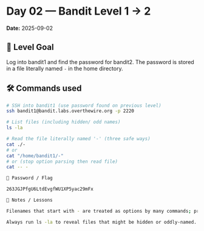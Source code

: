 # Day 02 — Bandit Level 1 → 2
**Date:** 2025-09-02

## 🔑 Level Goal
Log into bandit1 and find the password for bandit2. The password is stored in a file literally named `-` in the home directory.

## 🛠 Commands used
```bash
# SSH into bandit1 (use password found on previous level)
ssh bandit1@bandit.labs.overthewire.org -p 2220

# List files (including hidden/ odd names)
ls -la

# Read the file literally named '-' (three safe ways)
cat ./-
# or
cat "/home/bandit1/-"
# or (stop option parsing then read file)
cat -- -

📌 Password / Flag

263JGJPfgU6LtdEvgfWU1XP5yac29mFx

🧠 Notes / Lessons

Filenames that start with - are treated as options by many commands; prefix with ./ or use -- to stop option parsing.

Always run ls -la to reveal files that might be hidden or oddly-named.
